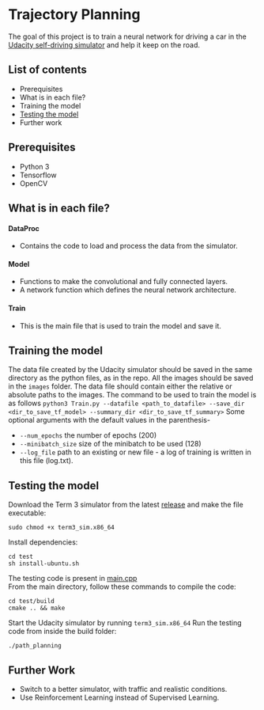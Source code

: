 # Trajectory Planning
The goal of this project is to train a neural network for driving a car in the [Udacity self-driving simulator](https://github.com/udacity/self-driving-car-sim) and help it keep on the road.

## List of contents
- Prerequisites
- What is in each file?
- Training the model
- [Testing the model](#Testing-the-model)
- Further work

## Prerequisites
- Python 3
- Tensorflow
- OpenCV

## What is in each file?
#### DataProc
- Contains the code to load and process the data from the simulator.
#### Model
- Functions to make the convolutional and fully connected layers.
- A network function which defines the neural network architecture.
#### Train
- This is the main file that is used to train the model and save it.

## Training the model
The data file created by the Udacity simulator should be saved in the same directory as the python files, as in the repo. All the images should be saved in the `images` folder.
The data file should contain either the relative or absolute paths to the images.
The command to be used to train the model is as follows
`python3 Train.py --datafile <path_to_datafile> --save_dir <dir_to_save_tf_model> --summary_dir <dir_to_save_tf_summary>`
Some optional arguments with the default values in the parenthesis-
- `--num_epochs` the number of epochs (200)
- `--minibatch_size` size of the minibatch to be used (128)
- `--log_file` path to an existing or new file - a log of training is written in this file (log.txt).

## Testing the model
Download the Term 3 simulator from the latest [release](https://github.com/udacity/self-driving-car-sim/releases) and make the file executable:

```shell
sudo chmod +x term3_sim.x86_64
```

Install dependencies:
```shell
cd test
sh install-ubuntu.sh
```

The testing code is present in [main.cpp](test/src/main.cpp)  
From the main directory, follow these commands to compile the code:
```shell
cd test/build
cmake .. && make
```
Start the Udacity simulator by running `term3_sim.x86_64`
Run the testing code from inside the build folder:
```shell
./path_planning
```

## Further Work
- Switch to a better simulator, with traffic and realistic conditions.
- Use Reinforcement Learning instead of Supervised Learning.